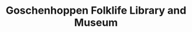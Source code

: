 ---
layout: repo
title: "Goschenhoppen Folklife Library and Museum"
id: 13681
permalink: repos/13681/
---